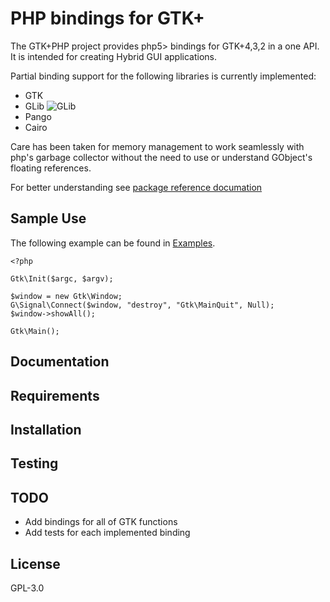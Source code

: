 # PHP bindings for GTK+
The GTK+PHP project provides php5> bindings for GTK+4,3,2 in a one API.
It is intended for creating Hybrid GUI applications.

Partial binding support for the following libraries is currently implemented:

- GTK
- GLib ![GLib](https://github.com/gtkphp/php-ext-gtk-src/actions/workflows/ci.yml/badge.svg?branch=ci)
- Pango
- Cairo

Care has been taken for memory management to work seamlessly with php's
garbage collector without the need to use or understand GObject's
floating references.

For better understanding see
[package reference documation](https://gtk.php.net/gtk3?tab=doc)


## Sample Use

The following example can be found in [Examples](https://github.com/gtkphp/hello-world-examples/).

```
<?php

Gtk\Init($argc, $argv);

$window = new Gtk\Window;
G\Signal\Connect($window, "destroy", "Gtk\MainQuit", Null);
$window->showAll();

Gtk\Main();
```

## Documentation


## Requirements


## Installation

## Testing


## TODO

- Add bindings for all of GTK functions
- Add tests for each implemented binding

## License

GPL-3.0
